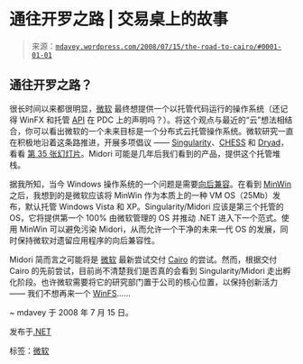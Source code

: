 <!--yml

分类：未分类

日期：2024-05-18 06:07:48

-->

# 通往开罗之路 | 交易桌上的故事

> 来源：[`mdavey.wordpress.com/2008/07/15/the-road-to-cairo/#0001-01-01`](https://mdavey.wordpress.com/2008/07/15/the-road-to-cairo/#0001-01-01)

## 通往开罗之路？

很长时间以来都很明显，[微软](http://www.microsoft2.net/) 最终想提供一个以托管代码运行的操作系统（还记得 WinFX 和托管 [API](http://www.joelonsoftware.com/articles/APIWar.html) 在 PDC 上的声明吗？）。将这个观点与最近的“云”想法相结合，你可以看出微软的一个未来目标是一个分布式云托管操作系统。微软研究一直在积极地沿着这条路推进，开展多项倡议 —— [Singularity](http://research.microsoft.com/os/Singularity/)、[CHESS](http://research.microsoft.com/projects/CHESS/) 和 [Dryad](http://research.microsoft.com/research/sv/Dryad/)，看看 [第 35 张幻灯片](http://research.microsoft.com/projects/CHESS/chess.ppt)。Midori 可能是几年后我们看到的产品，提供这个托管堆栈。

据我所知，当今 Windows 操作系统的一个问题是需要[向后兼容](http://blogs.msdn.com/oldnewthing/)。在看到 [MinWin](http://channel9.msdn.com/shows/Going+Deep/Mark-Russinovich-On-Working-at-Microsoft-Windows-Server-2008-Kernel-MinWin-vs-ServerCore-HyperV/) 之后，我想到的是微软应该将 MinWin 作为本质上的一种 VM OS（25Mb）发布，默认托管 Windows Vista 和 XP。Singularity/Midori 应该是第三个托管的 OS，它将提供第一个 100% 由微软管理的 OS 并推动 .NET 进入下一个范式。使用 MinWin 可以避免污染 Midori，从而允许一个干净的未来一代 OS 的发展，同时保持微软对遗留应用程序的向后兼容性。

Midori 简而言之可能将是 [微软](http://blogs.zdnet.com/Bott/?p=486) 最新尝试交付 [Cairo](http://en.wikipedia.org/wiki/Cairo_(operating_system)) 的尝试。然而，根据交付 Cairo 的先前尝试，目前尚不清楚我们是否真的会看到 Singularity/Midori 走出孵化阶段。也许微软需要将它的研究部门置于公司的核心位置，以保持创新活力 —— 我们不想再来一个 [WinFS](http://en.wikipedia.org/wiki/WinFS)……

~ mdavey 于 2008 年 7 月 15 日。

发布于[.NET](https://mdavey.wordpress.com/category/languages/net/)

标签：[微软](https://mdavey.wordpress.com/tag/microsoft/)
